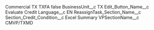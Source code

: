 <?xml version="1.0" encoding="UTF-8"?>
<CustomMetadata xmlns="http://soap.sforce.com/2006/04/metadata" xmlns:xsi="http://www.w3.org/2001/XMLSchema-instance" xmlns:xsd="http://www.w3.org/2001/XMLSchema">
    <label>Commercial TX TXFA</label>
    <protected>false</protected>
    <values>
        <field>BusinessUnit__c</field>
        <value xsi:type="xsd:string">TX</value>
    </values>
    <values>
        <field>Edit_Button_Name__c</field>
        <value xsi:type="xsd:string">Evaluate Credit</value>
    </values>
    <values>
        <field>Language__c</field>
        <value xsi:type="xsd:string">EN</value>
    </values>
    <values>
        <field>ReassignTask_Section_Name__c</field>
        <value xsi:nil="true"/>
    </values>
    <values>
        <field>Section_Credit_Condition__c</field>
        <value xsi:type="xsd:string">Excel Summary</value>
    </values>
    <values>
        <field>VPSectionName__c</field>
        <value xsi:type="xsd:string">CMVP/TXMD</value>
    </values>
</CustomMetadata>
